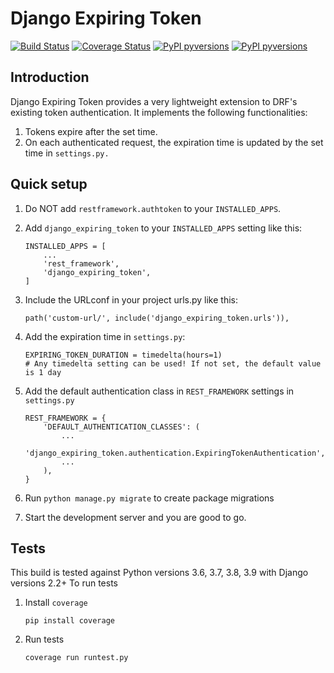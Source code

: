 # Django Expiring Token

[![Build Status](https://github.com/KlemenS189/django-expiring-token/actions/workflows/django.yml/badge.svg)](https://travis-ci.org/KlemenS189/django-expiring-token)
[![Coverage Status](https://coveralls.io/repos/github/KlemenS189/django-expiring-token/badge.svg?branch=master)](https://coveralls.io/github/KlemenS189/django-expiring-token?branch=master)
[![PyPI pyversions](https://img.shields.io/badge/python-3.8%20|%203.9%20|%203.10%20|%203.11-blue.svg)](https://pypi.python.org/pypi/ansicolortags/)
[![PyPI pyversions](https://img.shields.io/badge/django-3.2%20|%204.2%20|%205.0-blue.svg)](https://pypi.python.org/pypi/ansicolortags/)

## Introduction

Django Expiring Token provides a very lightweight extension to DRF's existing token authentication.
It implements the following functionalities:

1. Tokens expire after the set time.
2. On each authenticated request, the expiration time is updated by the set time in `settings.py.`

## Quick setup

1. Do NOT add `restframework.authtoken` to your `INSTALLED_APPS`.
2. Add `django_expiring_token` to your `INSTALLED_APPS` setting like this:

   ```
   INSTALLED_APPS = [
       ...
       'rest_framework',
       'django_expiring_token',
   ]
   ```

3. Include the URLconf in your project urls.py like this:
   ```
   path('custom-url/', include('django_expiring_token.urls')),
   ```
4. Add the expiration time in `settings.py`:
   ```
   EXPIRING_TOKEN_DURATION = timedelta(hours=1)
   # Any timedelta setting can be used! If not set, the default value is 1 day
   ```
5. Add the default authentication class in `REST_FRAMEWORK` settings in `settings.py`
   ```
   REST_FRAMEWORK = {
       'DEFAULT_AUTHENTICATION_CLASSES': (
           ...
           'django_expiring_token.authentication.ExpiringTokenAuthentication',
           ...
       ),
   }
   ```
6. Run `python manage.py migrate` to create package migrations

7. Start the development server and you are good to go.

## Tests

This build is tested against Python versions 3.6, 3.7, 3.8, 3.9 with Django versions 2.2+
To run tests

1. Install `coverage`
   ```
   pip install coverage
   ```
2. Run tests
   ```
   coverage run runtest.py
   ```

